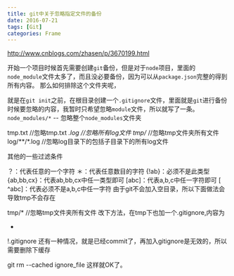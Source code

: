 ```yaml
---
title: git中关于忽略指定文件的备份
date: 2016-07-21
tags: [Git]
categories: Frame
---
```


http://www.cnblogs.com/zhasen/p/3670199.html

开始一个项目时候首先需要创建`git`备份，但是对于`node`项目，里面的`node_module`文件太多了，而且没必要备份，因为可以从`package.json`完整的得到所有内容。
那么如何排除这个文件夹呢，

就是在`git init`之前，在根目录创建一个`.gitignore`文件，里面就是`git`进行备份时候要忽略的内容，我暂时只希望忽略`module`文件，所以就写了一条。
`node_modules/*` -- 忽略整个`node_modules`文件夹

tmp.txt         //忽略tmp.txt
*.log           //忽略所有log文件
tmp/*           //忽略tmp文件夹所有文件
log/**/*.log    //忽略log目录下的包括子目录下的所有log文件

其他的一些过滤条件

？：代表任意的一个字符
＊：代表任意数目的字符
{!ab}：必须不是此类型
{ab,bb,cx}：代表ab,bb,cx中任一类型即可
[abc]：代表a,b,c中任一字符即可
[ ^abc]：代表必须不是a,b,c中任一字符
由于git不会加入空目录，所以下面做法会导致tmp不会存在

tmp/*             //忽略tmp文件夹所有文件
改下方法，在tmp下也加一个.gitignore,内容为

*
!.gitignore
还有一种情况，就是已经commit了，再加入gitignore是无效的，所以需要删除下缓存

git rm --cached ignore_file
这样就OK了。